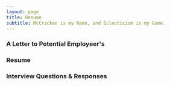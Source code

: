 ```yaml
---
layout: page
title: Resume
subtitle: McCracken is my Name, and Eclecticism is my Game.
---
```


### A Letter to Potential Employeer's



### Resume



### Interview Questions & Responses

